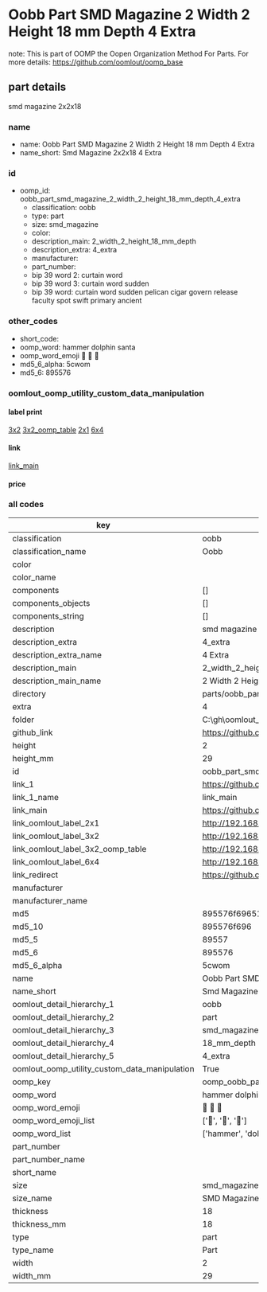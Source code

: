 # Oobb Part SMD Magazine 2 Width 2 Height 18 mm Depth 4 Extra  

note: This is part of OOMP the Oopen Organization Method For Parts. For more details: https://github.com/oomlout/oomp_base

##  part details
  



smd magazine 2x2x18



### name
* name: Oobb Part SMD Magazine 2 Width 2 Height 18 mm Depth 4 Extra
* name_short: Smd Magazine 2x2x18 4 Extra
### id
* oomp_id: oobb_part_smd_magazine_2_width_2_height_18_mm_depth_4_extra
  * classification: oobb
  * type: part
  * size: smd_magazine
  * color: 
  * description_main: 2_width_2_height_18_mm_depth
  * description_extra: 4_extra
  * manufacturer: 
  * part_number: 
  * bip 39 word 2: curtain word
  * bip 39 word 3: curtain word sudden
  * bip 39 word: curtain word sudden pelican cigar govern release faculty spot swift primary ancient

### other_codes
* short_code: 
* oomp_word: hammer dolphin santa
* oomp_word_emoji :hammer: :dolphin: :santa:
* md5_6_alpha: 5cwom
* md5_6: 895576






### oomlout_oomp_utility_custom_data_manipulation
#### label print
[3x2](http://192.168.1.245:1112/?label=oomp%205cwom)
[3x2_oomp_table](http://192.168.1.108:1112/?label=oomp%205cwom)
[2x1](http://192.168.1.242:1112/?label=oomp%205cwom)
[6x4](http://192.168.1.55:1112/?label=oomp%205cwom)    

#### link

[link_main](https://github.com/oomlout/oomlout_oobb_version_4_generated_parts/tree/main/navigation_oomp/oobb/part/smd_magazine/2_width_2_height_18_mm_depth/4_extra/part)                              

#### price







### all codes 
| key | value |  
| --- | --- |  
| classification | oobb |  
| classification_name | Oobb |  
| color |  |  
| color_name |  |  
| components | [] |  
| components_objects | [] |  
| components_string | [] |  
| description | smd magazine 2x2x18 |  
| description_extra | 4_extra |  
| description_extra_name | 4 Extra |  
| description_main | 2_width_2_height_18_mm_depth |  
| description_main_name | 2 Width 2 Height 18 mm Depth |  
| directory | parts/oobb_part_smd_magazine_2_width_2_height_18_mm_depth_4_extra |  
| extra | 4 |  
| folder | C:\gh\oomlout_oobb_version_4_generated_parts\parts\oobb_part_smd_magazine_2_width_2_height_18_mm_depth_4_extra |  
| github_link | https://github.com/oomlout/oomlout_oomp_part_src/tree/main/parts/oobb_part_smd_magazine_2_width_2_height_18_mm_depth_4_extra |  
| height | 2 |  
| height_mm | 29 |  
| id | oobb_part_smd_magazine_2_width_2_height_18_mm_depth_4_extra |  
| link_1 | https://github.com/oomlout/oomlout_oobb_version_4_generated_parts/tree/main/navigation_oomp/oobb/part/smd_magazine/2_width_2_height_18_mm_depth/4_extra/part |  
| link_1_name | link_main |  
| link_main | https://github.com/oomlout/oomlout_oobb_version_4_generated_parts/tree/main/navigation_oomp/oobb/part/smd_magazine/2_width_2_height_18_mm_depth/4_extra/part |  
| link_oomlout_label_2x1 | http://192.168.1.242:1112/?label=oomp%205cwom |  
| link_oomlout_label_3x2 | http://192.168.1.245:1112/?label=oomp%205cwom |  
| link_oomlout_label_3x2_oomp_table | http://192.168.1.108:1112/?label=oomp%205cwom |  
| link_oomlout_label_6x4 | http://192.168.1.55:1112/?label=oomp%205cwom |  
| link_redirect | https://github.com/oomlout/oomlout_oobb_version_4_generated_parts/tree/main/parts/oobb_smd_magazine_02_02_18_nm_16_mm_tape_width_4_mm_tape_thickness_ex_4 |  
| manufacturer |  |  
| manufacturer_name |  |  
| md5 | 895576f69651b6a594147a25b13f59b1 |  
| md5_10 | 895576f696 |  
| md5_5 | 89557 |  
| md5_6 | 895576 |  
| md5_6_alpha | 5cwom |  
| name | Oobb Part SMD Magazine 2 Width 2 Height 18 mm Depth 4 Extra |  
| name_short | Smd Magazine 2x2x18 4 Extra |  
| oomlout_detail_hierarchy_1 | oobb |  
| oomlout_detail_hierarchy_2 | part |  
| oomlout_detail_hierarchy_3 | smd_magazine |  
| oomlout_detail_hierarchy_4 | 18_mm_depth |  
| oomlout_detail_hierarchy_5 | 4_extra |  
| oomlout_oomp_utility_custom_data_manipulation | True |  
| oomp_key | oomp_oobb_part_smd_magazine_2_width_2_height_18_mm_depth_4_extra |  
| oomp_word | hammer dolphin santa |  
| oomp_word_emoji | :hammer: :dolphin: :santa: |  
| oomp_word_emoji_list | [':hammer:', ':dolphin:', ':santa:'] |  
| oomp_word_list | ['hammer', 'dolphin', 'santa'] |  
| part_number |  |  
| part_number_name |  |  
| short_name |  |  
| size | smd_magazine |  
| size_name | SMD Magazine |  
| thickness | 18 |  
| thickness_mm | 18 |  
| type | part |  
| type_name | Part |  
| width | 2 |  
| width_mm | 29 |  
